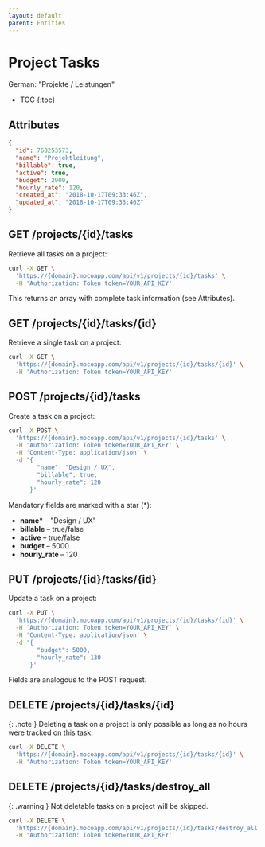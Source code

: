 ```yaml
---
layout: default
parent: Entities
---
```


# Project Tasks

German: "Projekte / Leistungen"

- TOC
{:toc}

## Attributes

```json
{
  "id": 760253573,
  "name": "Projektleitung",
  "billable": true,
  "active": true,
  "budget": 2900,
  "hourly_rate": 120,
  "created_at": "2018-10-17T09:33:46Z",
  "updated_at": "2018-10-17T09:33:46Z"
}
```

## GET /projects/{id}/tasks

Retrieve all tasks on a project:

```bash
curl -X GET \
  'https://{domain}.mocoapp.com/api/v1/projects/{id}/tasks' \
  -H 'Authorization: Token token=YOUR_API_KEY'
```

This returns an array with complete task information (see Attributes).

## GET /projects/{id}/tasks/{id}

Retrieve a single task on a project:

```bash
curl -X GET \
  'https://{domain}.mocoapp.com/api/v1/projects/{id}/tasks/{id}' \
  -H 'Authorization: Token token=YOUR_API_KEY'
```

## POST /projects/{id}/tasks

Create a task on a project:

```bash
curl -X POST \
  'https://{domain}.mocoapp.com/api/v1/projects/{id}/tasks' \
  -H 'Authorization: Token token=YOUR_API_KEY' \
  -H 'Content-Type: application/json' \
  -d '{
        "name": "Design / UX",
        "billable": true,
        "hourly_rate": 120
      }'
```

Mandatory fields are marked with a star (\*):

- **name\*** – "Design / UX"
- **billable** – true/false
- **active** – true/false
- **budget** – 5000
- **hourly_rate** – 120

## PUT /projects/{id}/tasks/{id}

Update a task on a project:

```bash
curl -X PUT \
  'https://{domain}.mocoapp.com/api/v1/projects/{id}/tasks/{id}' \
  -H 'Authorization: Token token=YOUR_API_KEY' \
  -H 'Content-Type: application/json' \
  -d '{
        "budget": 5000,
        "hourly_rate": 130
      }'
```

Fields are analogous to the POST request.

## DELETE /projects/{id}/tasks/{id}

{: .note }
Deleting a task on a project is only possible as long as no hours were tracked on this task.

```bash
curl -X DELETE \
  'https://{domain}.mocoapp.com/api/v1/projects/{id}/tasks/{id}' \
  -H 'Authorization: Token token=YOUR_API_KEY'
```

## DELETE /projects/{id}/tasks/destroy_all

{: .warning }
Not deletable tasks on a project will be skipped.

```bash
curl -X DELETE \
  'https://{domain}.mocoapp.com/api/v1/projects/{id}/tasks/destroy_all' \
  -H 'Authorization: Token token=YOUR_API_KEY'
```
